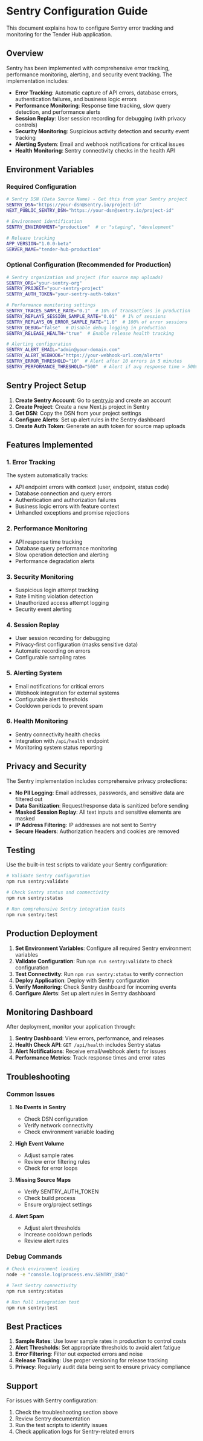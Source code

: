 # Sentry Configuration Guide

This document explains how to configure Sentry error tracking and monitoring for the Tender Hub application.

## Overview

Sentry has been implemented with comprehensive error tracking, performance monitoring, alerting, and security event tracking. The implementation includes:

- **Error Tracking**: Automatic capture of API errors, database errors, authentication failures, and business logic errors
- **Performance Monitoring**: Response time tracking, slow query detection, and performance alerts
- **Session Replay**: User session recording for debugging (with privacy controls)
- **Security Monitoring**: Suspicious activity detection and security event tracking
- **Alerting System**: Email and webhook notifications for critical issues
- **Health Monitoring**: Sentry connectivity checks in the health API

## Environment Variables

### Required Configuration

```bash
# Sentry DSN (Data Source Name) - Get this from your Sentry project
SENTRY_DSN="https://your-dsn@sentry.io/project-id"
NEXT_PUBLIC_SENTRY_DSN="https://your-dsn@sentry.io/project-id"

# Environment identification
SENTRY_ENVIRONMENT="production"  # or "staging", "development"

# Release tracking
APP_VERSION="1.0.0-beta"
SERVER_NAME="tender-hub-production"
```

### Optional Configuration (Recommended for Production)

```bash
# Sentry organization and project (for source map uploads)
SENTRY_ORG="your-sentry-org"
SENTRY_PROJECT="your-sentry-project"
SENTRY_AUTH_TOKEN="your-sentry-auth-token"

# Performance monitoring settings
SENTRY_TRACES_SAMPLE_RATE="0.1"  # 10% of transactions in production
SENTRY_REPLAYS_SESSION_SAMPLE_RATE="0.01"  # 1% of sessions
SENTRY_REPLAYS_ON_ERROR_SAMPLE_RATE="1.0"  # 100% of error sessions
SENTRY_DEBUG="false"  # Disable debug logging in production
SENTRY_RELEASE_HEALTH="true"  # Enable release health tracking

# Alerting configuration
SENTRY_ALERT_EMAIL="admin@your-domain.com"
SENTRY_ALERT_WEBHOOK="https://your-webhook-url.com/alerts"
SENTRY_ERROR_THRESHOLD="10"  # Alert after 10 errors in 5 minutes
SENTRY_PERFORMANCE_THRESHOLD="500"  # Alert if avg response time > 500ms
```

## Sentry Project Setup

1. **Create Sentry Account**: Go to [sentry.io](https://sentry.io) and create an account
2. **Create Project**: Create a new Next.js project in Sentry
3. **Get DSN**: Copy the DSN from your project settings
4. **Configure Alerts**: Set up alert rules in the Sentry dashboard
5. **Create Auth Token**: Generate an auth token for source map uploads

## Features Implemented

### 1. Error Tracking

The system automatically tracks:
- API endpoint errors with context (user, endpoint, status code)
- Database connection and query errors
- Authentication and authorization failures
- Business logic errors with feature context
- Unhandled exceptions and promise rejections

### 2. Performance Monitoring

- API response time tracking
- Database query performance monitoring
- Slow operation detection and alerting
- Performance degradation alerts

### 3. Security Monitoring

- Suspicious login attempt tracking
- Rate limiting violation detection
- Unauthorized access attempt logging
- Security event alerting

### 4. Session Replay

- User session recording for debugging
- Privacy-first configuration (masks sensitive data)
- Automatic recording on errors
- Configurable sampling rates

### 5. Alerting System

- Email notifications for critical errors
- Webhook integration for external systems
- Configurable alert thresholds
- Cooldown periods to prevent spam

### 6. Health Monitoring

- Sentry connectivity health checks
- Integration with `/api/health` endpoint
- Monitoring system status reporting

## Privacy and Security

The Sentry implementation includes comprehensive privacy protections:

- **No PII Logging**: Email addresses, passwords, and sensitive data are filtered out
- **Data Sanitization**: Request/response data is sanitized before sending
- **Masked Session Replay**: All text inputs and sensitive elements are masked
- **IP Address Filtering**: IP addresses are not sent to Sentry
- **Secure Headers**: Authorization headers and cookies are removed

## Testing

Use the built-in test scripts to validate your Sentry configuration:

```bash
# Validate Sentry configuration
npm run sentry:validate

# Check Sentry status and connectivity
npm run sentry:status

# Run comprehensive Sentry integration tests
npm run sentry:test
```

## Production Deployment

1. **Set Environment Variables**: Configure all required Sentry environment variables
2. **Validate Configuration**: Run `npm run sentry:validate` to check configuration
3. **Test Connectivity**: Run `npm run sentry:status` to verify connection
4. **Deploy Application**: Deploy with Sentry configuration
5. **Verify Monitoring**: Check Sentry dashboard for incoming events
6. **Configure Alerts**: Set up alert rules in Sentry dashboard

## Monitoring Dashboard

After deployment, monitor your application through:

1. **Sentry Dashboard**: View errors, performance, and releases
2. **Health Check API**: `GET /api/health` includes Sentry status
3. **Alert Notifications**: Receive email/webhook alerts for issues
4. **Performance Metrics**: Track response times and error rates

## Troubleshooting

### Common Issues

1. **No Events in Sentry**
   - Check DSN configuration
   - Verify network connectivity
   - Check environment variable loading

2. **High Event Volume**
   - Adjust sample rates
   - Review error filtering rules
   - Check for error loops

3. **Missing Source Maps**
   - Verify SENTRY_AUTH_TOKEN
   - Check build process
   - Ensure org/project settings

4. **Alert Spam**
   - Adjust alert thresholds
   - Increase cooldown periods
   - Review alert rules

### Debug Commands

```bash
# Check environment loading
node -e "console.log(process.env.SENTRY_DSN)"

# Test Sentry connectivity
npm run sentry:status

# Run full integration test
npm run sentry:test
```

## Best Practices

1. **Sample Rates**: Use lower sample rates in production to control costs
2. **Alert Thresholds**: Set appropriate thresholds to avoid alert fatigue
3. **Error Filtering**: Filter out expected errors and noise
4. **Release Tracking**: Use proper versioning for release tracking
5. **Privacy**: Regularly audit data being sent to ensure privacy compliance

## Support

For issues with Sentry configuration:
1. Check the troubleshooting section above
2. Review Sentry documentation
3. Run the test scripts to identify issues
4. Check application logs for Sentry-related errors